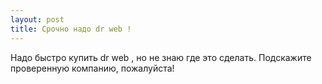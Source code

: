 ```yaml
---
layout: post 
title: Срочно надо dr web ! 
--- 
```

Надо быстро купить dr web , но не знаю где это сделать. Подскажите проверенную компанию, пожалуйста!